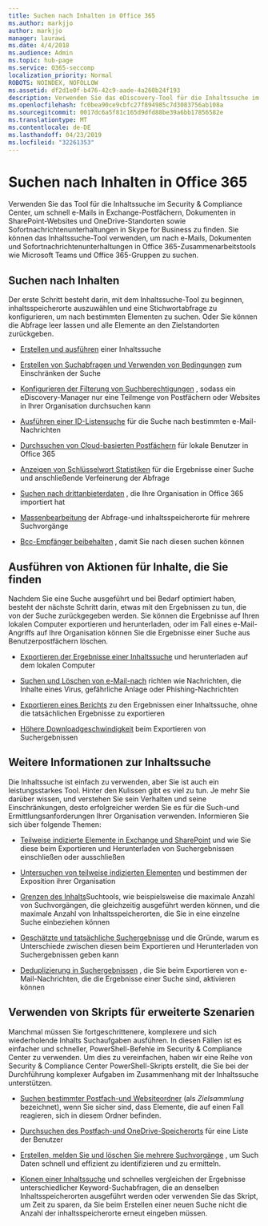 ```yaml
---
title: Suchen nach Inhalten in Office 365
ms.author: markjjo
author: markjjo
manager: laurawi
ms.date: 4/4/2018
ms.audience: Admin
ms.topic: hub-page
ms.service: O365-seccomp
localization_priority: Normal
ROBOTS: NOINDEX, NOFOLLOW
ms.assetid: df2d1e0f-b476-42c9-aade-4a260b24f193
description: Verwenden Sie das eDiscovery-Tool für die Inhaltssuche im Security & Compliance Center, um schnell e-Mails in Exchange-Postfächern, Dokumenten in SharePoint-Websites und OneDrive-Standorten sowie Sofortnachrichtenunterhaltungen in Skype for Business zu finden.
ms.openlocfilehash: fc0bea90ce9cbfc27f894985c7d3083756ab108a
ms.sourcegitcommit: 0017dc6a5f81c165d9dfd88be39a6bb17856582e
ms.translationtype: MT
ms.contentlocale: de-DE
ms.lasthandoff: 04/23/2019
ms.locfileid: "32261353"
---
```

# <a name="search-for-content-in-office-365"></a>Suchen nach Inhalten in Office 365

Verwenden Sie das Tool für die Inhaltssuche im Security & Compliance Center, um schnell e-Mails in Exchange-Postfächern, Dokumenten in SharePoint-Websites und OneDrive-Standorten sowie Sofortnachrichtenunterhaltungen in Skype for Business zu finden. Sie können das Inhaltssuche-Tool verwenden, um nach e-Mails, Dokumenten und Sofortnachrichtenunterhaltungen in Office 365-Zusammenarbeitstools wie Microsoft Teams und Office 365-Gruppen zu suchen.
  
## <a name="search-for-content"></a>Suchen nach Inhalten

Der erste Schritt besteht darin, mit dem Inhaltssuche-Tool zu beginnen, inhaltsspeicherorte auszuwählen und eine Stichwortabfrage zu konfigurieren, um nach bestimmten Elementen zu suchen. Oder Sie können die Abfrage leer lassen und alle Elemente an den Zielstandorten zurückgeben.
  
- [Erstellen und ausführen](content-search.md) einer Inhaltssuche 
    
- [Erstellen von Suchabfragen und Verwenden von Bedingungen](keyword-queries-and-search-conditions.md) zum Einschränken der Suche 
    
- [Konfigurieren der Filterung von Suchberechtigungen](permissions-filtering-for-content-search.md) , sodass ein eDiscovery-Manager nur eine Teilmenge von Postfächern oder Websites in Ihrer Organisation durchsuchen kann 
    
- [Ausführen einer ID-Listensuche](csv-file-for-an-id-list-content-search.md) für die Suche nach bestimmten e-Mail-Nachrichten 
    
- [Durchsuchen von Cloud-basierten Postfächern](search-cloud-based-mailboxes-for-on-premises-users.md) für lokale Benutzer in Office 365

- [Anzeigen von Schlüsselwort Statistiken](view-keyword-statistics-for-content-search.md) für die Ergebnisse einer Suche und anschließende Verfeinerung der Abfrage 
    
- [Suchen nach drittanbieterdaten](use-content-search-to-search-third-party-data-that-was-imported.md) , die Ihre Organisation in Office 365 importiert hat 
    
- [Massenbearbeitung](bulk-edit-content-searches.md) der Abfrage-und inhaltsspeicherorte für mehrere Suchvorgänge 
    
- [Bcc-Empfänger beibehalten](https://docs.microsoft.com/exchange/policy-and-compliance/holds/preserve-bcc-recipients-and-group-members) , damit Sie nach diesen suchen können 

## <a name="perform-actions-on-content-you-find"></a>Ausführen von Aktionen für Inhalte, die Sie finden

Nachdem Sie eine Suche ausgeführt und bei Bedarf optimiert haben, besteht der nächste Schritt darin, etwas mit den Ergebnissen zu tun, die von der Suche zurückgegeben werden. Sie können die Ergebnisse auf Ihren lokalen Computer exportieren und herunterladen, oder im Fall eines e-Mail-Angriffs auf Ihre Organisation können Sie die Ergebnisse einer Suche aus Benutzerpostfächern löschen.
  
- [Exportieren der Ergebnisse einer Inhaltssuche](export-search-results.md) und herunterladen auf dem lokalen Computer 
    
- [Suchen und Löschen von e-Mail-nach](search-for-and-delete-messages-in-your-organization.md) richten wie Nachrichten, die Inhalte eines Virus, gefährliche Anlage oder Phishing-Nachrichten 
    
- [Exportieren eines Berichts](export-a-content-search-report.md) zu den Ergebnissen einer Inhaltssuche, ohne die tatsächlichen Ergebnisse zu exportieren 
    
- [Höhere Downloadgeschwindigkeit](increase-download-speeds-when-exporting-ediscovery-results.md) beim Exportieren von Suchergebnissen 
    
## <a name="learn-more-about-content-search"></a>Weitere Informationen zur Inhaltssuche

Die Inhaltssuche ist einfach zu verwenden, aber Sie ist auch ein leistungsstarkes Tool. Hinter den Kulissen gibt es viel zu tun. Je mehr Sie darüber wissen, und verstehen Sie sein Verhalten und seine Einschränkungen, desto erfolgreicher werden Sie es für die Such-und Ermittlungsanforderungen Ihrer Organisation verwenden. Informieren Sie sich über folgende Themen:
  
- [Teilweise indizierte Elemente in Exchange und SharePoint](partially-indexed-items-in-content-search.md) und wie Sie diese beim Exportieren und Herunterladen von Suchergebnissen einschließen oder ausschließen 
    
- [Untersuchen von teilweise indizierten Elementen](investigating-partially-indexed-items-in-ediscovery.md) und bestimmen der Exposition ihrer Organisation 
    
- [Grenzen des Inhalts](limits-for-content-search.md)Suchtools, wie beispielsweise die maximale Anzahl von Suchvorgängen, die gleichzeitig ausgeführt werden können, und die maximale Anzahl von Inhaltsspeicherorten, die Sie in eine einzelne Suche einbeziehen können 
    
- [Geschätzte und tatsächliche Suchergebnisse](differences-between-estimated-and-actual-ediscovery-search-results.md) und die Gründe, warum es Unterschiede zwischen diesen beim Exportieren und Herunterladen von Suchergebnissen geben kann 
    
- [Deduplizierung in Suchergebnissen](de-duplication-in-ediscovery-search-results.md) , die Sie beim Exportieren von e-Mail-Nachrichten, die die Ergebnisse einer Suche sind, aktivieren können 
    
## <a name="use-scripts-for-advanced-scenarios"></a>Verwenden von Skripts für erweiterte Szenarien

Manchmal müssen Sie fortgeschrittenere, komplexere und sich wiederholende Inhalts Suchaufgaben ausführen. In diesen Fällen ist es einfacher und schneller, PowerShell-Befehle im Security & Compliance Center zu verwenden. Um dies zu vereinfachen, haben wir eine Reihe von Security & Compliance Center PowerShell-Skripts erstellt, die Sie bei der Durchführung komplexer Aufgaben im Zusammenhang mit der Inhaltssuche unterstützen.
  
- [Suchen bestimmter Postfach-und Websiteordner](use-content-search-for-targeted-collections.md) (als *Zielsammlung* bezeichnet), wenn Sie sicher sind, dass Elemente, die auf einen Fall reagieren, sich in diesem Ordner befinden. 
    
- [Durchsuchen des Postfach-und OneDrive-Speicherorts](search-the-mailbox-and-onedrive-for-business-for-a-list-of-users.md) für eine Liste der Benutzer 
    
- [Erstellen, melden Sie und löschen Sie mehrere Suchvorgänge](create-report-on-and-delete-multiple-content-searches.md) , um Such Daten schnell und effizient zu identifizieren und zu ermitteln. 
    
- [Klonen einer Inhaltssuche](clone-a-content-search.md) und schnelles vergleichen der Ergebnisse unterschiedlicher Keyword-Suchabfragen, die an denselben Inhaltsspeicherorten ausgeführt werden oder verwenden Sie das Skript, um Zeit zu sparen, da Sie beim Erstellen einer neuen Suche nicht die Anzahl der inhaltsspeicherorte erneut eingeben müssen. 
    

